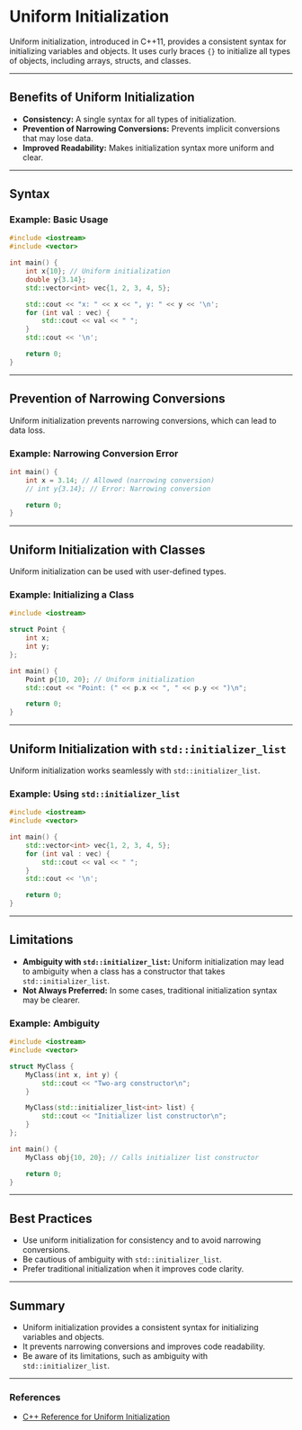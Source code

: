 # Uniform Initialization

Uniform initialization, introduced in C++11, provides a consistent syntax for initializing variables and objects. It uses curly braces `{}` to initialize all types of objects, including arrays, structs, and classes.

---

## Benefits of Uniform Initialization
- **Consistency:** A single syntax for all types of initialization.
- **Prevention of Narrowing Conversions:** Prevents implicit conversions that may lose data.
- **Improved Readability:** Makes initialization syntax more uniform and clear.

---

## Syntax

### Example: Basic Usage
```cpp
#include <iostream>
#include <vector>

int main() {
    int x{10}; // Uniform initialization
    double y{3.14};
    std::vector<int> vec{1, 2, 3, 4, 5};

    std::cout << "x: " << x << ", y: " << y << '\n';
    for (int val : vec) {
        std::cout << val << " ";
    }
    std::cout << '\n';

    return 0;
}
```

---

## Prevention of Narrowing Conversions
Uniform initialization prevents narrowing conversions, which can lead to data loss.

### Example: Narrowing Conversion Error
```cpp
int main() {
    int x = 3.14; // Allowed (narrowing conversion)
    // int y{3.14}; // Error: Narrowing conversion

    return 0;
}
```

---

## Uniform Initialization with Classes
Uniform initialization can be used with user-defined types.

### Example: Initializing a Class
```cpp
#include <iostream>

struct Point {
    int x;
    int y;
};

int main() {
    Point p{10, 20}; // Uniform initialization
    std::cout << "Point: (" << p.x << ", " << p.y << ")\n";

    return 0;
}
```

---

## Uniform Initialization with `std::initializer_list`
Uniform initialization works seamlessly with `std::initializer_list`.

### Example: Using `std::initializer_list`
```cpp
#include <iostream>
#include <vector>

int main() {
    std::vector<int> vec{1, 2, 3, 4, 5};
    for (int val : vec) {
        std::cout << val << " ";
    }
    std::cout << '\n';

    return 0;
}
```

---

## Limitations
- **Ambiguity with `std::initializer_list`:** Uniform initialization may lead to ambiguity when a class has a constructor that takes `std::initializer_list`.
- **Not Always Preferred:** In some cases, traditional initialization syntax may be clearer.

### Example: Ambiguity
```cpp
#include <iostream>
#include <vector>

struct MyClass {
    MyClass(int x, int y) {
        std::cout << "Two-arg constructor\n";
    }

    MyClass(std::initializer_list<int> list) {
        std::cout << "Initializer list constructor\n";
    }
};

int main() {
    MyClass obj{10, 20}; // Calls initializer list constructor

    return 0;
}
```

---

## Best Practices
- Use uniform initialization for consistency and to avoid narrowing conversions.
- Be cautious of ambiguity with `std::initializer_list`.
- Prefer traditional initialization when it improves code clarity.

---

## Summary
- Uniform initialization provides a consistent syntax for initializing variables and objects.
- It prevents narrowing conversions and improves code readability.
- Be aware of its limitations, such as ambiguity with `std::initializer_list`.

---

### References
- [C++ Reference for Uniform Initialization](https://en.cppreference.com/w/cpp/language/list_initialization)
